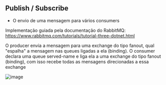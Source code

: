 ## Publish / Subscribe

- O envio de uma mensagem para vários consumers

Implementação guiada pela documentação do RabbitMQ: https://www.rabbitmq.com/tutorials/tutorial-three-dotnet.html

O producer envia a mensagem para uma exchange do tipo fanout, qual "espalha" a mensagem nas queues ligadas a ela (binding).
O consumer declara uma queue served-name e liga ela a uma exchange do tipo fanout (binding), com isso recebe todas as mensagens direcionadas a essa exchange

![image](https://user-images.githubusercontent.com/52663536/143658254-fa7bbb00-6243-4584-9ade-4a9f71026570.png)
